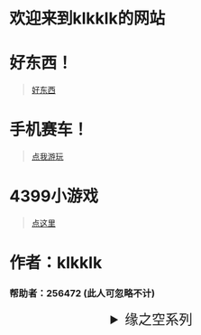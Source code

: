 # 欢迎来到klkklk的网站
# 好东西！
> [好东西](https://theklkklk.github.io/千万别点.vbs)
# 手机赛车！
> [点我游玩](http://h.4399.com/play/194955.htm)


# 4399小游戏
> [点这里](http://www.4399.com/)

# 作者：klkklk
### 帮助者：256472 (此人可忽略不计)

<div align="center"><font size="5"><details><summary>缘之空系列</summary>
<p>http://www.zzzfun.com/vod_play_id_197_sid_1_nid_1.html</p>
<p>http://www.zzzfun.com/vod_play_id_197_sid_1_nid_2.html</p>
<p>http://www.zzzfun.com/vod_play_id_197_sid_1_nid_3.html</p>
<p>http://www.zzzfun.com/vod_play_id_197_sid_1_nid_4.html</p>
<p>http://www.zzzfun.com/vod_play_id_197_sid_1_nid_5.html</p>
<p>http://www.zzzfun.com/vod_play_id_197_sid_1_nid_6.html</p>
<p>http://www.zzzfun.com/vod_play_id_197_sid_1_nid_7.html</p>
<p>http://www.zzzfun.com/vod_play_id_197_sid_1_nid_8.html</p>
<p>http://www.zzzfun.com/vod_play_id_197_sid_1_nid_9.html</p>
<p>http://www.zzzfun.com/vod_play_id_197_sid_1_nid_10.html</p>
<p>http://www.zzzfun.com/vod_play_id_197_sid_1_nid_11.html</p>
<p>http://www.zzzfun.com/vod_play_id_197_sid_1_nid_12.html</p>

